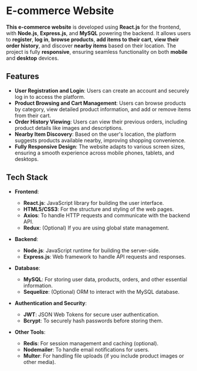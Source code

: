 # E-commerce Website

**This e-commerce website** is developed using **React.js** for the frontend, with **Node.js**, **Express.js**, and **MySQL** powering the backend. It allows users to **register**, **log in**, **browse products**, **add items to their cart**, **view their order history**, and discover **nearby items** based on their location. The project is fully **responsive**, ensuring seamless functionality on both **mobile** and **desktop** devices.

## Features

- **User Registration and Login**: Users can create an account and securely log in to access the platform.
- **Product Browsing and Cart Management**: Users can browse products by category, view detailed product information, and add or remove items from their cart.
- **Order History Viewing**: Users can view their previous orders, including product details like images and descriptions.
- **Nearby Item Discovery**: Based on the user's location, the platform suggests products available nearby, improving shopping convenience.
- **Fully Responsive Design**: The website adapts to various screen sizes, ensuring a smooth experience across mobile phones, tablets, and desktops.

## Tech Stack

- **Frontend**: 
  - **React.js**: JavaScript library for building the user interface.
  - **HTML5/CSS3**: For the structure and styling of the web pages.
  - **Axios**: To handle HTTP requests and communicate with the backend API.
  - **Redux**: (Optional) If you are using global state management.
  
- **Backend**: 
  - **Node.js**: JavaScript runtime for building the server-side.
  - **Express.js**: Web framework to handle API requests and responses.
  
- **Database**: 
  - **MySQL**: For storing user data, products, orders, and other essential information.
  - **Sequelize**: (Optional) ORM to interact with the MySQL database.
  
- **Authentication and Security**:
  - **JWT**: JSON Web Tokens for secure user authentication.
  - **Bcrypt**: To securely hash passwords before storing them.

- **Other Tools**:
  - **Redis**: For session management and caching (optional).
  - **Nodemailer**: To handle email notifications for users.
  - **Multer**: For handling file uploads (if you include product images or other media).
  

